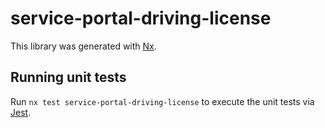 # service-portal-driving-license

This library was generated with [Nx](https://nx.dev).

## Running unit tests

Run `nx test service-portal-driving-license` to execute the unit tests via [Jest](https://jestjs.io).
